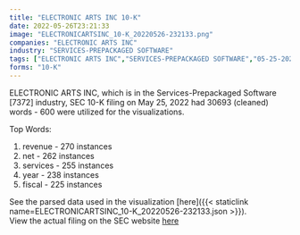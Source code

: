 ```yaml
---
title: "ELECTRONIC ARTS INC 10-K"
date: 2022-05-26T23:21:33
image: "ELECTRONICARTSINC_10-K_20220526-232133.png"
companies: "ELECTRONIC ARTS INC"
industry: "SERVICES-PREPACKAGED SOFTWARE"
tags: ["ELECTRONIC ARTS INC","SERVICES-PREPACKAGED SOFTWARE","05-25-2022","10-K"]
forms: "10-K"
---
```

ELECTRONIC ARTS INC, which is in the Services-Prepackaged Software [7372] industry, SEC 10-K filing on May 25, 2022 had 30693 (cleaned) words - 600 were utilized for the visualizations.

Top Words:
1. revenue - 270 instances
2. net - 262 instances
3. services - 255 instances
4. year - 238 instances
5. fiscal - 225 instances


See the parsed data used in the visualization [here]({{< staticlink name=ELECTRONICARTSINC_10-K_20220526-232133.json >}}).  
View the actual filing on the SEC website [here](https://www.sec.gov/Archives/edgar/data/712515/0000712515-22-000011.txt)